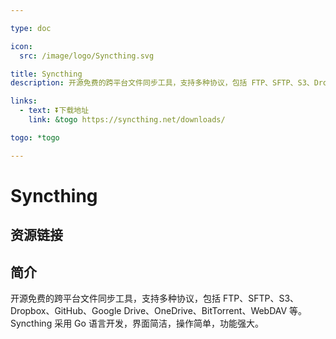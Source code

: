 ```yaml
---

type: doc

icon:
  src: /image/logo/Syncthing.svg

title: Syncthing
description: 开源免费的跨平台文件同步工具，支持多种协议，包括 FTP、SFTP、S3、Dropbox、GitHub、Google Drive、OneDrive、BitTorrent、WebDAV 等。Syncthing 采用 Go 语言开发，界面简洁，操作简单，功能强大。

links:
  - text: ⏬下载地址
    link: &togo https://syncthing.net/downloads/

togo: *togo

---
```


<ShowLogo />

# Syncthing

<ShowBreadcrumb />

## 资源链接

<ShowLinks />

## 简介

开源免费的跨平台文件同步工具，支持多种协议，包括 FTP、SFTP、S3、Dropbox、GitHub、Google Drive、OneDrive、BitTorrent、WebDAV 等。Syncthing 采用 Go 语言开发，界面简洁，操作简单，功能强大。
